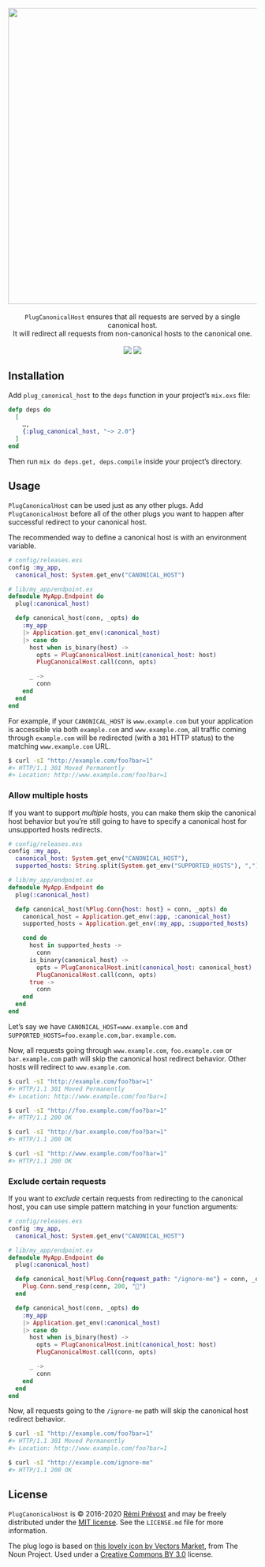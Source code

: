 <p align="center">
  <img src="https://user-images.githubusercontent.com/11348/56806359-b6a07f00-67f9-11e9-96bd-6a456a96880c.png" width="600" />
  <br /><br />
  <code>PlugCanonicalHost</code> ensures that all requests are served by a single canonical host.<br /> It will redirect all requests from non-canonical hosts to the canonical one.
  <br /><br />
  <a href="https://github.com/remi/plug_canonical_host/actions?query=workflow%3ACI+branch%3Amaster+event%3Apush"><img src="https://github.com/remi/plug_canonical_host/workflows/CI/badge.svg?branch=master&event=push" /></a>
  <a href="https://hex.pm/packages/plug_canonical_host"><img src="https://img.shields.io/hexpm/v/plug_canonical_host.svg" /></a>
</p>

## Installation

Add `plug_canonical_host` to the `deps` function in your project’s `mix.exs` file:

```elixir
defp deps do
  [
    …,
    {:plug_canonical_host, "~> 2.0"}
  ]
end
```

Then run `mix do deps.get, deps.compile` inside your project’s directory.

## Usage

`PlugCanonicalHost` can be used just as any other plugs. Add `PlugCanonicalHost` before all of the other plugs you want to happen after successful redirect to your canonical host.

The recommended way to define a canonical host is with an environment variable.

```elixir
# config/releases.exs
config :my_app,
  canonical_host: System.get_env("CANONICAL_HOST")

# lib/my_app/endpoint.ex
defmodule MyApp.Endpoint do
  plug(:canonical_host)

  defp canonical_host(conn, _opts) do
    :my_app
    |> Application.get_env(:canonical_host)
    |> case do
      host when is_binary(host) ->
        opts = PlugCanonicalHost.init(canonical_host: host)
        PlugCanonicalHost.call(conn, opts)

      _ ->
        conn
    end
  end
end
```

For example, if your `CANONICAL_HOST` is `www.example.com` but your application is accessible via both `example.com` and `www.example.com`, all traffic coming through `example.com` will be redirected (with a `301` HTTP status) to the matching `www.example.com` URL.

```bash
$ curl -sI "http://example.com/foo?bar=1"
#> HTTP/1.1 301 Moved Permanently
#> Location: http://www.example.com/foo?bar=1
```

### Allow multiple hosts

If you want to support _multiple_ hosts, you can make them skip the canonical host behavior but you’re still going to have to specify a canonical host for unsupported hosts redirects.

```elixir
# config/releases.exs
config :my_app,
  canonical_host: System.get_env("CANONICAL_HOST"),
  supported_hosts: String.split(System.get_env("SUPPORTED_HOSTS"), ",")

# lib/my_app/endpoint.ex
defmodule MyApp.Endpoint do
  plug(:canonical_host)

  defp canonical_host(%Plug.Conn{host: host} = conn, _opts) do
    canonical_host = Application.get_env(:app, :canonical_host)
    supported_hosts = Application.get_env(:my_app, :supported_hosts)

    cond do
      host in supported_hosts ->
        conn
      is_binary(canonical_host) ->
        opts = PlugCanonicalHost.init(canonical_host: canonical_host)
        PlugCanonicalHost.call(conn, opts)
      true ->
        conn
    end
  end
end
```

Let’s say we have `CANONICAL_HOST=www.example.com` and `SUPPORTED_HOSTS=foo.example.com,bar.example.com`.

Now, all requests going through `www.example.com`, `foo.example.com` or `bar.example.com` path will skip the canonical host redirect behavior. Other hosts will redirect to `www.example.com`.

```bash
$ curl -sI "http://example.com/foo?bar=1"
#> HTTP/1.1 301 Moved Permanently
#> Location: http://www.example.com/foo?bar=1

$ curl -sI "http://foo.example.com/foo?bar=1"
#> HTTP/1.1 200 OK

$ curl -sI "http://bar.example.com/foo?bar=1"
#> HTTP/1.1 200 OK

$ curl -sI "http://www.example.com/foo?bar=1"
#> HTTP/1.1 200 OK
```

### Exclude certain requests

If you want to _exclude_ certain requests from redirecting to the canonical host, you can use simple pattern matching in your function arguments:

```elixir
# config/releases.exs
config :my_app,
  canonical_host: System.get_env("CANONICAL_HOST")

# lib/my_app/endpoint.ex
defmodule MyApp.Endpoint do
  plug(:canonical_host)

  defp canonical_host(%Plug.Conn{request_path: "/ignore-me"} = conn, _opts) do
    Plug.Conn.send_resp(conn, 200, "👋")
  end

  defp canonical_host(conn, _opts) do
    :my_app
    |> Application.get_env(:canonical_host)
    |> case do
      host when is_binary(host) ->
        opts = PlugCanonicalHost.init(canonical_host: host)
        PlugCanonicalHost.call(conn, opts)

      _ ->
        conn
    end
  end
end
```

Now, all requests going to the `/ignore-me` path will skip the canonical host redirect behavior.

```bash
$ curl -sI "http://example.com/foo?bar=1"
#> HTTP/1.1 301 Moved Permanently
#> Location: http://www.example.com/foo?bar=1

$ curl -sI "http://example.com/ignore-me"
#> HTTP/1.1 200 OK
```

## License

`PlugCanonicalHost` is © 2016-2020 [Rémi Prévost](http://exomel.com) and may be freely distributed under the [MIT license](https://github.com/remi/plug_canonical_host/blob/master/LICENSE.md). See the `LICENSE.md` file for more information.

The plug logo is based on [this lovely icon by Vectors Market](https://thenounproject.com/term/usb-plug/298582), from The Noun Project. Used under a [Creative Commons BY 3.0](http://creativecommons.org/licenses/by/3.0/) license.
